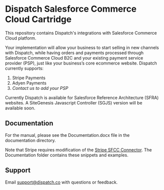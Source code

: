# Dispatch Salesforce Commerce Cloud Cartridge
This repository contains Dispatch's integrations with Salesforce Commerce Cloud platform.

Your implementation will allow your business to start selling in new channels with Dispatch, while having orders and payments processed through Salesforce Commerce Cloud B2C and your existing payment service provider (PSP), just like your business’s core ecommerce website. Dispatch currently supports:

1. Stripe Payments
2. Adyen Payments
3. *Contact us to add your PSP*

Currently Dispatch is available for Salesforce Reference Architecture (SFRA) websites. A SiteGenesis Javascript Controller (SGJS) version will be available soon.

## Documentation
For the manual, please see the Documentation.docx file in the documentation directory.

Note that Stripe requires modification of the [Stripe SFCC Connector](https://github.com/stripe/stripe-sfcc-b2c-connector). The Documentation folder contains these snippets and examples.


## Support
Email [support@dispatch.co](mailto:support@dispatch.co) with questions or feedback.
